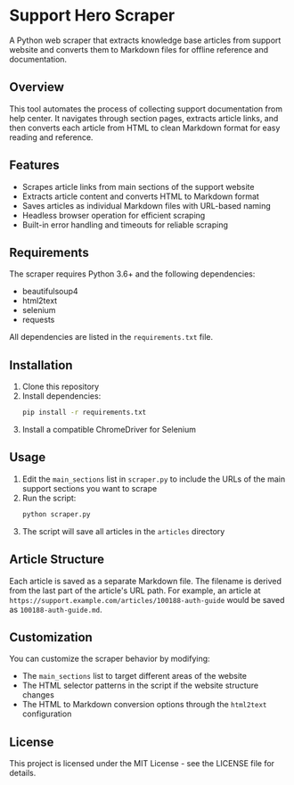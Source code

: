 # Support Hero Scraper

A Python web scraper that extracts knowledge base articles from support website and converts them to Markdown files for offline reference and documentation.

## Overview

This tool automates the process of collecting support documentation from help center. It navigates through section pages, extracts article links, and then converts each article from HTML to clean Markdown format for easy reading and reference.

## Features

- Scrapes article links from main sections of the support website
- Extracts article content and converts HTML to Markdown format
- Saves articles as individual Markdown files with URL-based naming
- Headless browser operation for efficient scraping
- Built-in error handling and timeouts for reliable scraping

## Requirements

The scraper requires Python 3.6+ and the following dependencies:
- beautifulsoup4
- html2text
- selenium
- requests

All dependencies are listed in the `requirements.txt` file.

## Installation

1. Clone this repository
2. Install dependencies:
   ```bash
   pip install -r requirements.txt
   ```
3. Install a compatible ChromeDriver for Selenium

## Usage

1. Edit the `main_sections` list in `scraper.py` to include the URLs of the main support sections you want to scrape
2. Run the script:
   ```bash
   python scraper.py
   ```
3. The script will save all articles in the `articles` directory

## Article Structure

Each article is saved as a separate Markdown file. The filename is derived from the last part of the article's URL path. For example, an article at `https://support.example.com/articles/100188-auth-guide` would be saved as `100188-auth-guide.md`.

## Customization

You can customize the scraper behavior by modifying:
- The `main_sections` list to target different areas of the website
- The HTML selector patterns in the script if the website structure changes
- The HTML to Markdown conversion options through the `html2text` configuration

## License

This project is licensed under the MIT License - see the LICENSE file for details.